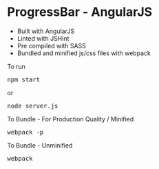 # ProgressBar - AngularJS

- Built with AngularJS
- Linted with JSHint
- Pre compiled with SASS
- Bundled and minified js/css files with webpack

To run
<pre>npm start</pre>
or
<pre>node server.js</pre>

To Bundle - For Production Quality / Minified
<pre>webpack -p</pre>

To Bundle - Unminified
<pre>webpack</pre>